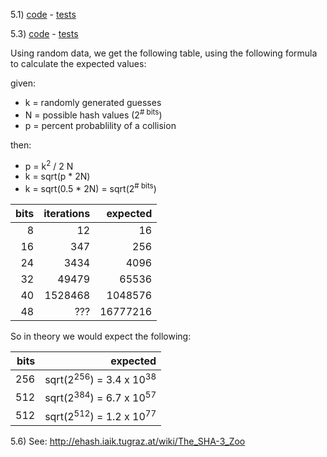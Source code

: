 5.1)  [code](https://github.com/mikebridge/cryptoeng/blob/master/src/main/scala/Chapter5.scala)
      - [tests](https://github.com/mikebridge/cryptoeng/blob/master/src/test/scala/Chapter5Test.scala)
  
5.3) [code](https://github.com/mikebridge/cryptoeng/blob/master/src/main/scala/Chapter5.scala)
        - [tests](https://github.com/mikebridge/cryptoeng/blob/master/src/test/scala/Chapter5Test.scala)

Using random data, we get the following table, using the following formula to calculate the expected 
values:

given:
- k = randomly generated guesses
- N = possible hash values (2<sup># bits</sup>)
- p = percent probablility of a collision

then:
- p = k<sup>2</sup> / 2 N
- k = sqrt(p * 2N)
- k = sqrt(0.5 * 2N) = sqrt(2<sup># bits</sup>)


| bits | iterations | expected  
| ----:| ----------:| ----------:
| 8    | 12         | 16
| 16   | 347        | 256
| 24   | 3434       | 4096
| 32   | 49479      | 65536
| 40   | 1528468    | 1048576
| 48   | ???        | 16777216

So in theory we would expect the following:

| bits  | expected  
| ----: | ----------:
| 256   | sqrt(2<sup>256</sup>) = 3.4 x 10<sup>38</sup>
| 512   | sqrt(2<sup>384</sup>) = 6.7 x 10<sup>57</sup>
| 512   | sqrt(2<sup>512</sup>) = 1.2 x 10<sup>77</sup>


5.6) See: http://ehash.iaik.tugraz.at/wiki/The_SHA-3_Zoo